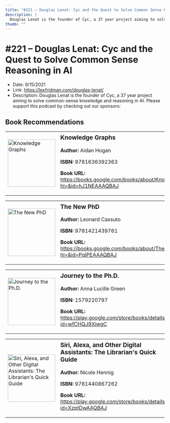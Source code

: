 ```yaml
---
title: "#221 – Douglas Lenat: Cyc and the Quest to Solve Common Sense Reasoning in AI"
description: |
  Douglas Lenat is the founder of Cyc, a 37 year project aiming to solve common-sense knowledge and reasoning in AI. Please support this podcast by checking out our sponsors:"
thumb: ""
---
```


# #221 – Douglas Lenat: Cyc and the Quest to Solve Common Sense Reasoning in AI

  - Date: 9/15/2021
  - Link: https://lexfridman.com/douglas-lenat/
  - Description: Douglas Lenat is the founder of Cyc, a 37 year project aiming to solve common-sense knowledge and reasoning in AI. Please support this podcast by checking out our sponsors:

## Book Recommendations

<table style="border: none;"><tr style="border: none;"><td style="border: none;"><img src="http://books.google.com/books/content?id=hJ1NEAAAQBAJ&printsec=frontcover&img=1&zoom=1&edge=curl&source=gbs_api" alt="Knowledge Graphs" width="150" style="vertical-align: top;"></td><td style="border: none; vertical-align: top;"><h3 style='margin-top: 5'>Knowledge Graphs</h3><p><strong>Author:</strong> Aidan Hogan</p><p><strong>ISBN:</strong> 9781636392363</p><p><strong>Book URL:</strong> <a href="https://books.google.com/books/about/Knowledge_Graphs.html?hl=&id=hJ1NEAAAQBAJ">https://books.google.com/books/about/Knowledge_Graphs.html?hl=&id=hJ1NEAAAQBAJ</a></p></td></tr></table>
<table style="border: none;"><tr style="border: none;"><td style="border: none;"><img src="http://books.google.com/books/content?id=PqIPEAAAQBAJ&printsec=frontcover&img=1&zoom=1&edge=curl&source=gbs_api" alt="The New PhD" width="150" style="vertical-align: top;"></td><td style="border: none; vertical-align: top;"><h3 style='margin-top: 5'>The New PhD</h3><p><strong>Author:</strong> Leonard Cassuto</p><p><strong>ISBN:</strong> 9781421439761</p><p><strong>Book URL:</strong> <a href="https://books.google.com/books/about/The_New_PhD.html?hl=&id=PqIPEAAAQBAJ">https://books.google.com/books/about/The_New_PhD.html?hl=&id=PqIPEAAAQBAJ</a></p></td></tr></table>
<table style="border: none;"><tr style="border: none;"><td style="border: none;"><img src="http://books.google.com/books/content?id=wfCHQJ9XiwgC&printsec=frontcover&img=1&zoom=1&edge=curl&source=gbs_api" alt="Journey to the Ph.D." width="150" style="vertical-align: top;"></td><td style="border: none; vertical-align: top;"><h3 style='margin-top: 5'>Journey to the Ph.D.</h3><p><strong>Author:</strong> Anna Lucille Green</p><p><strong>ISBN:</strong> 1579220797</p><p><strong>Book URL:</strong> <a href="https://play.google.com/store/books/details?id=wfCHQJ9XiwgC">https://play.google.com/store/books/details?id=wfCHQJ9XiwgC</a></p></td></tr></table>
<table style="border: none;"><tr style="border: none;"><td style="border: none;"><img src="http://books.google.com/books/content?id=XzptDwAAQBAJ&printsec=frontcover&img=1&zoom=1&edge=curl&source=gbs_api" alt="Siri, Alexa, and Other Digital Assistants: The Librarian's Quick Guide" width="150" style="vertical-align: top;"></td><td style="border: none; vertical-align: top;"><h3 style='margin-top: 5'>Siri, Alexa, and Other Digital Assistants: The Librarian's Quick Guide</h3><p><strong>Author:</strong> Nicole Hennig</p><p><strong>ISBN:</strong> 9781440867262</p><p><strong>Book URL:</strong> <a href="https://play.google.com/store/books/details?id=XzptDwAAQBAJ">https://play.google.com/store/books/details?id=XzptDwAAQBAJ</a></p></td></tr></table>
